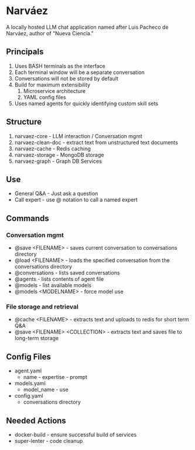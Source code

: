 # Narváez 

A locally hosted LLM chat application named after Luis Pacheco de Narváez, author of "Nueva Ciencia."

## Principals
1. Uses BASH terminals as the interface
1. Each terminal window will be a separate conversation
1. Conversations will not be stored by default
1. Build for maximum extensibility
    1. Microservice architecture
    1. YAML config files
1. Uses named agents for quickly identifying custom skill sets

## Structure
1. narvaez-core - LLM interaction / Conversation mgmt
1. narvaez-clean-doc - extract text from unstructured text documents
1. narvaez-cache - Redis caching
1. narvaez-storage - MongoDB storage
1. narvaez-graph - Graph DB Services

## Use
* General Q&A - Just ask a question
* Call expert - use @ notation to call a named expert

## Commands
### Conversation mgmt
* @save \<FILENAME> - saves current conversation to conversations directory
* @load \<FILENAME> - loads the specified conversation from the conversations directory
* @conversations - lists saved conversations
* @agents - lists contents of agent file
* @models - list available models
* @models \<MODELNAME> - force model use

### File storage and retrieval
* @cache \<FILENAME> - extracts text and uploads to redis for short term Q&A
* @save \<FILENAME> \<COLLECTION> - extracts text and saves file to long-term storage

## Config Files
* agent.yaml
  * name - expertise - prompt
* models.yaml
  * model_name - use
* config.yaml
  * conversations directory

## Needed Actions
* docker-build - ensure successful build of services
* super-lenter - code cleanup

